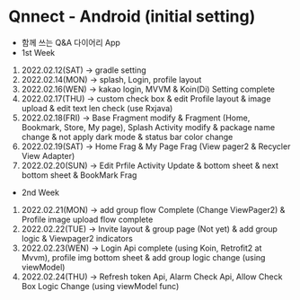 # Qnnect - Android (initial setting)
- 함께 쓰는 Q&A 다이어리 App
- 1st Week
1. 2022.02.12(SAT) -> gradle setting
2. 2022.02.14(MON) -> splash, Login, profile layout
3. 2022.02.16(WEN) -> kakao login, MVVM & Koin(Di) Setting complete
4. 2022.02.17(THU) -> custom check box & edit Profile layout & image upload & edit text len check (use Rxjava)
5. 2022.02.18(FRI) -> Base Fragment modify & Fragment (Home, Bookmark, Store, My page), Splash Activity modify & package name change & not apply dark mode & status bar color change
6. 2022.02.19(SAT) -> Home Frag & My Page Frag (View pager2 & Recycler View Adapter)
7. 2022.02.20(SUN) -> Edit Prfile Activity Update & bottom sheet & next bottom sheet & BookMark Frag

- 2nd Week
1. 2022.02.21(MON) -> add group flow Complete (Change ViewPager2) & Profile image upload flow complete
2. 2022.02.22(TUE) -> Invite layout & group page (Not yet) & add group logic & Viewpager2 indicators
3. 2022.02.23(WEN) -> Login Api complete (using Koin, Retrofit2 at Mvvm), profile img bottom sheet & add group logic change (using viewModel)
4. 2022.02.24(THU) -> Refresh token Api, Alarm Check Api, Allow Check Box Logic Change (using viewModel func)
